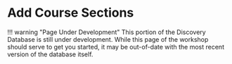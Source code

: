 # Add Course Sections

!!! warning "Page Under Development"
    This portion of the Discovery Database is still under development. While this page of the workshop should serve to get you started, it may be out-of-date with the most recent version of the database itself.

